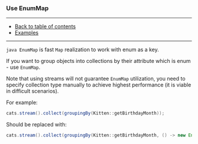 ### Use EnumMap

---

* [Back to table of contents](https://github.com/vlsidlyarevich/effective-java-follow-up)
* [Examples](Main.java)

---

```java EnumMap``` is fast ```Map``` realization to work with enum as a key.

If you want to group objects into collections by their attribute which is enum - 
use ```EnumMap```.

Note that using streams will not guarantee ```EnumMap``` utilization, you need to specify collection 
type manually to achieve highest performance (it is viable in difficult scenarios).

For example:
```java
cats.stream().collect(groupingBy(Kitten::getBirthdayMonth));
```

Should be replaced with:
```java
cats.stream().collect(groupingBy(Kitten::getBirthdayMonth, () -> new EnumMap<>(Month.class), toSet()));
```